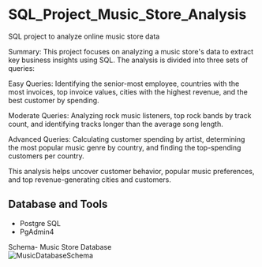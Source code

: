 # SQL_Project_Music_Store_Analysis
SQL project to analyze online music store data

Summary:
This project focuses on analyzing a music store's data to extract key business insights using SQL. The analysis is divided into three sets of queries:

Easy Queries: Identifying the senior-most employee, countries with the most invoices, top invoice values, cities with the highest revenue, and the best customer by spending.

Moderate Queries: Analyzing rock music listeners, top rock bands by track count, and identifying tracks longer than the average song length.

Advanced Queries: Calculating customer spending by artist, determining the most popular music genre by country, and finding the top-spending customers per country.

This analysis helps uncover customer behavior, popular music preferences, and top revenue-generating cities and customers.


## Database and Tools
* Postgre SQL
* PgAdmin4

Schema- Music Store Database  
![MusicDatabaseSchema](https://user-images.githubusercontent.com/112153548/213707717-bfc9f479-52d9-407b-99e1-e94db7ae10a3.png)
